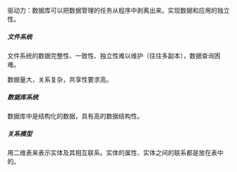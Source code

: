 驱动力：数据库可以把数据管理的任务从程序中剥离出来。实现数据和应用的独立性。



##### 文件系统

文件系统的数据完整性、一致性、独立性难以维护（往往多副本），数据查询困难。

数据量大，关系复杂，共享性要求高。



##### 数据库系统

数据库中是结构化的数据，具有高的数据结构性。



##### 关系模型

用二维表来表示实体及其相互联系。实体的属性、实体之间的联系都是放在表中的。